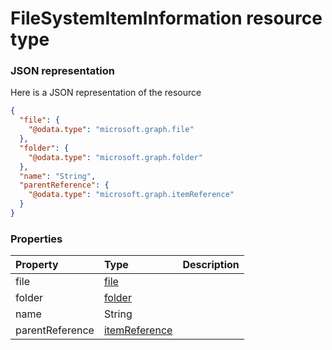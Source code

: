 # FileSystemItemInformation resource type



### JSON representation

Here is a JSON representation of the resource

<!-- {
  "blockType": "resource",
  "optionalProperties": [

  ],
  "@odata.type": "microsoft.graph.FileSystemItemInformation"
}-->

```json
{
  "file": {
    "@odata.type": "microsoft.graph.file"
  },
  "folder": {
    "@odata.type": "microsoft.graph.folder"
  },
  "name": "String",
  "parentReference": {
    "@odata.type": "microsoft.graph.itemReference"
  }
}

```
### Properties
| Property	   | Type	|Description|
|:---------------|:--------|:----------|
|file|[file](file.md)||
|folder|[folder](folder.md)||
|name|String||
|parentReference|[itemReference](itemreference.md)||

<!-- uuid: bbdf5d1d-2e6f-45ae-b284-971c2b6920c8
2015-10-15 16:17:32 UTC -->
<!-- {
  "type": "#page.annotation",
  "description": "FileSystemItemInformation resource",
  "keywords": "",
  "section": "documentation",
  "tocPath": ""
}-->